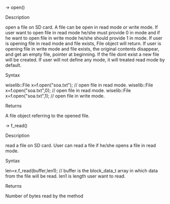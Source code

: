 
-> open()

Description

open a file on SD card. A file can be open in read mode or write mode. If user want to open file in read mode he/she must provide 0
in mode and if he want to open file in write mode he/she should provide 1 in mode. If user is opening file in read mode and file 
exists, File object will return. If user is opening file in write mode and file exists, the original contents disappear,
and get an empty file, pointer at beginning. If the file dont exist a new file will be created. If user will not define any mode,
it will treated read mode by default.

Syntax

wiselib::File<Os> x=f.open("soa.txt"); 	 // open file in read mode.
wiselib::File<Os> x=f.open("soa.txt",0); // open file in read mode.
wiselib::File<Os> x=f.open("soa.txt",1); // open file in write mode.

Returns

A file object referring to the opened file.

-> f_read()

Description

read a file on SD card. User can read a file if he/she opens a file in read mode.

Syntax

len=x.f_read(buffer,len1); // buffer is the block_data_t array in which data from the file will be read. len1 is length user want to read.

Returns

Number of bytes read by the method

